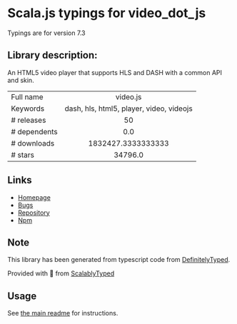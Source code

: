 
# Scala.js typings for video_dot_js

Typings are for version 7.3

## Library description:
An HTML5 video player that supports HLS and DASH with a common API and skin.

|                    |                 |
| ------------------ | :-------------: |
| Full name          | video.js |
| Keywords           | dash, hls, html5, player, video, videojs |
| # releases         | 50 |
| # dependents       | 0.0 |
| # downloads        | 1832427.3333333333 |
| # stars            | 34796.0 |

## Links
- [Homepage](https://videojs.com)
- [Bugs](https://github.com/videojs/video.js/issues)
- [Repository](https://github.com/videojs/video.js)
- [Npm](https://www.npmjs.com/package/video.js)
    


## Note
This library has been generated from typescript code from [DefinitelyTyped](https://definitelytyped.org).

Provided with :purple_heart: from [ScalablyTyped](https://github.com/oyvindberg/ScalablyTyped)

## Usage
See [the main readme](../../readme.md) for instructions.



